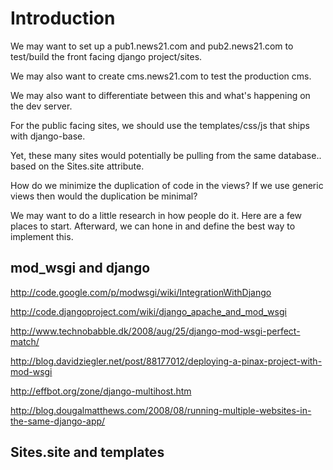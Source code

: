 # Introduction #

We may want to set up a pub1.news21.com and pub2.news21.com to test/build the front facing django project/sites.

We may also want to create cms.news21.com to test the production cms.

We may also want to differentiate between this and what's happening on the dev server.

For the public facing sites, we should use the templates/css/js that ships with django-base.

Yet, these many sites would potentially be pulling from the same database.. based on the Sites.site attribute.

How do we minimize the duplication of code in the views?  If we use generic views then would the duplication be minimal?

We may want to do a little research in how people do it. Here are a few places to start.  Afterward, we can hone in and define the best way to implement this.

## mod\_wsgi and django ##

http://code.google.com/p/modwsgi/wiki/IntegrationWithDjango

http://code.djangoproject.com/wiki/django_apache_and_mod_wsgi

http://www.technobabble.dk/2008/aug/25/django-mod-wsgi-perfect-match/

http://blog.davidziegler.net/post/88177012/deploying-a-pinax-project-with-mod-wsgi

http://effbot.org/zone/django-multihost.htm

http://blog.dougalmatthews.com/2008/08/running-multiple-websites-in-the-same-django-app/


## Sites.site and templates ##